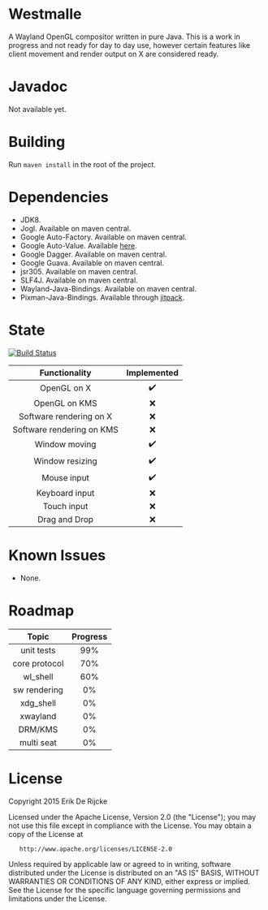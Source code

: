 Westmalle
=====================

A Wayland OpenGL compositor written in pure Java.
This is a work in progress and not ready for day to day use, however
certain features like client movement and render output on X are considered ready.

Javadoc
=======
Not available yet.

Building
========
Run `maven install` in the root of the project.

Dependencies
============

 - JDK8.
 - Jogl. Available on maven central.
 - Google Auto-Factory. Available on maven central.
 - Google Auto-Value. Available [here](https://github.com/google/auto/tree/master/value).
 - Google Dagger. Available on maven central.
 - Google Guava. Available on maven central.
 - jsr305. Available on maven central.
 - SLF4J. Available on maven central.
 - Wayland-Java-Bindings. Available on maven central.
 - Pixman-Java-Bindings. Available through [jitpack](https://jitpack.io/).

State
=====
[![Build Status](https://travis-ci.org/Zubnix/westmalle.svg?branch=dagger2)](https://travis-ci.org/Zubnix/westmalle)

| Functionality               | Implemented        |
| :-------------------------: | :----------------: |
| OpenGL on X                 | :heavy_check_mark: |
| OpenGL on KMS               | :x:                |
| Software rendering on X     | :x:                |
| Software rendering on KMS   | :x:                |
| Window moving               | :heavy_check_mark: |
| Window resizing             | :heavy_check_mark: |
| Mouse input                 | :heavy_check_mark: |
| Keyboard input              | :x:                |
| Touch input                 | :x:                |
| Drag and Drop               | :x:                |

Known Issues
============
 - None.

Roadmap
====
| Topic         | Progress  |
| :-----------: | :-------: |
| unit tests    | 99%       |
| core protocol | 70%       |
| wl_shell      | 60%       |
| sw rendering  | 0%        |
| xdg_shell     | 0%        |
| xwayland      | 0%        |
| DRM/KMS       | 0%        |
| multi seat    | 0%        |

License
=======
   Copyright 2015 Erik De Rijcke

   Licensed under the Apache License, Version 2.0 (the "License");
   you may not use this file except in compliance with the License.
   You may obtain a copy of the License at

       http://www.apache.org/licenses/LICENSE-2.0

   Unless required by applicable law or agreed to in writing, software
   distributed under the License is distributed on an "AS IS" BASIS,
   WITHOUT WARRANTIES OR CONDITIONS OF ANY KIND, either express or implied.
   See the License for the specific language governing permissions and
   limitations under the License.
